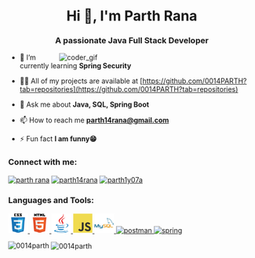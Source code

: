 <h1 align="center">Hi 👋, I'm Parth Rana</h1>
<h3 align="center">A passionate Java Full Stack Developer</h3>

<img align="right" alt="coder_gif" width="400" src="https://i.redd.it/n8agw6z2smyb1.gif"/>

- 🌱 I’m currently learning **Spring Security**

- 👨‍💻 All of my projects are available at [https://github.com/0014PARTH?tab=repositories](https://github.com/0014PARTH?tab=repositories)

- 💬 Ask me about **Java, SQL, Spring Boot**

- 📫 How to reach me **parth14rana@gmail.com**

- ⚡ Fun fact **I am funny😁**

<h3 align="left">Connect with me:</h3>
<p align="left">
<a href="https://linkedin.com/in/parth rana" target="blank"><img align="center" src="https://raw.githubusercontent.com/rahuldkjain/github-profile-readme-generator/master/src/images/icons/Social/linked-in-alt.svg" alt="parth rana" height="30" width="40" /></a>
<a href="https://www.hackerrank.com/parth14rana" target="blank"><img align="center" src="https://raw.githubusercontent.com/rahuldkjain/github-profile-readme-generator/master/src/images/icons/Social/hackerrank.svg" alt="parth14rana" height="30" width="40" /></a>
<a href="https://auth.geeksforgeeks.org/user/parth1y07a" target="blank"><img align="center" src="https://raw.githubusercontent.com/rahuldkjain/github-profile-readme-generator/master/src/images/icons/Social/geeks-for-geeks.svg" alt="parth1y07a" height="30" width="40" /></a>
</p>

<h3 align="left">Languages and Tools:</h3>
<p align="left"> <a href="https://www.w3schools.com/css/" target="_blank" rel="noreferrer"> <img src="https://raw.githubusercontent.com/devicons/devicon/master/icons/css3/css3-original-wordmark.svg" alt="css3" width="40" height="40"/> </a> <a href="https://www.w3.org/html/" target="_blank" rel="noreferrer"> <img src="https://raw.githubusercontent.com/devicons/devicon/master/icons/html5/html5-original-wordmark.svg" alt="html5" width="40" height="40"/> </a> <a href="https://www.java.com" target="_blank" rel="noreferrer"> <img src="https://raw.githubusercontent.com/devicons/devicon/master/icons/java/java-original.svg" alt="java" width="40" height="40"/> </a> <a href="https://developer.mozilla.org/en-US/docs/Web/JavaScript" target="_blank" rel="noreferrer"> <img src="https://raw.githubusercontent.com/devicons/devicon/master/icons/javascript/javascript-original.svg" alt="javascript" width="40" height="40"/> </a> <a href="https://www.mysql.com/" target="_blank" rel="noreferrer"> <img src="https://raw.githubusercontent.com/devicons/devicon/master/icons/mysql/mysql-original-wordmark.svg" alt="mysql" width="40" height="40"/> </a> <a href="https://postman.com" target="_blank" rel="noreferrer"> <img src="https://www.vectorlogo.zone/logos/getpostman/getpostman-icon.svg" alt="postman" width="40" height="40"/> </a> <a href="https://spring.io/" target="_blank" rel="noreferrer"> <img src="https://www.vectorlogo.zone/logos/springio/springio-icon.svg" alt="spring" width="40" height="40"/> </a> </p>

<p><img align="left" src="https://github-readme-stats.vercel.app/api/top-langs?username=0014parth&show_icons=true&locale=en&layout=compact" alt="0014parth" /></p>

<p>&nbsp;<img align="center" src="https://github-readme-stats.vercel.app/api?username=0014parth&show_icons=true&locale=en" alt="0014parth" /></p>
